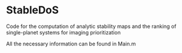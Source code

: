 # StableDoS
Code for the computation of analytic stability maps and the ranking of single-planet systems for imaging prioritization

All the necessary information can be found in Main.m
